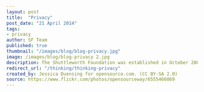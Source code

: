 ```yaml
---
layout: post
title:  "Privacy"
post_date: "21 April 2014"
tags:
- privacy
author: SF Team
published: true
thumbnail: "/images/blog/blog-privacy.jpg"
image: /images/blog/blog-privacy 2.jpg
description: The Shuttleworth Foundation was established in October 2000 with the belief...
redirect_url: "/thinking/thinking-privacy"
created_by: Jessica Duensing for opensource.com. (CC BY-SA 2.0)
source: https://www.flickr.com/photos/opensourceway/6555466069
---
```

